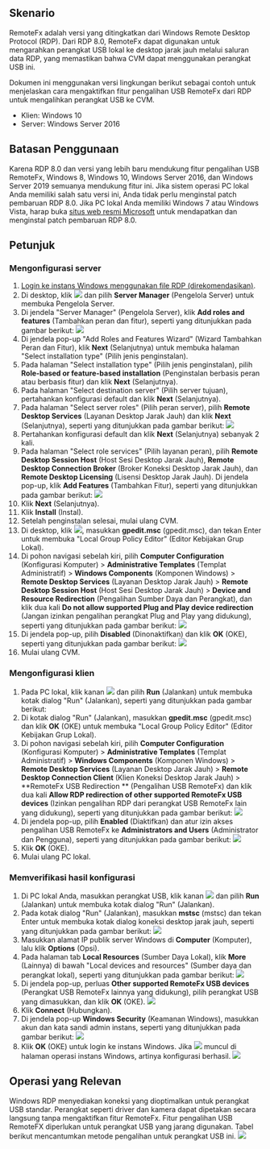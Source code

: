 ## Skenario

RemoteFx adalah versi yang ditingkatkan dari Windows Remote Desktop Protocol (RDP). Dari RDP 8.0, RemoteFx dapat digunakan untuk mengarahkan perangkat USB lokal ke desktop jarak jauh melalui saluran data RDP, yang memastikan bahwa CVM dapat menggunakan perangkat USB ini.

Dokumen ini menggunakan versi lingkungan berikut sebagai contoh untuk menjelaskan cara mengaktifkan fitur pengalihan USB RemoteFx dari RDP untuk mengalihkan perangkat USB ke CVM.
- Klien: Windows 10
- Server: Windows Server 2016

## Batasan Penggunaan

Karena RDP 8.0 dan versi yang lebih baru mendukung fitur pengalihan USB RemoteFx, Windows 8, Windows 10, Windows Server 2016, dan Windows Server 2019 semuanya mendukung fitur ini. Jika sistem operasi PC lokal Anda memiliki salah satu versi ini, Anda tidak perlu menginstal patch pembaruan RDP 8.0. Jika PC lokal Anda memiliki Windows 7 atau Windows Vista, harap buka [situs web resmi Microsoft](https://support.microsoft.com/en-us) untuk mendapatkan dan menginstal patch pembaruan RDP 8.0.


## Petunjuk

### Mengonfigurasi server

1. [Login ke instans Windows menggunakan file RDP (direkomendasikan)](https://intl.cloud.tencent.com/document/product/213/5435).
2. Di desktop, klik <img src="https://main.qcloudimg.com/raw/ab9a3a22baf69f63a90a43476f12db94.png" style="margin: 0;"></img> dan pilih **Server Manager** (Pengelola Server) untuk membuka Pengelola Server.
3. Di jendela "Server Manager" (Pengelola Server), klik **Add roles and features** (Tambahkan peran dan fitur), seperti yang ditunjukkan pada gambar berikut:
![](https://main.qcloudimg.com/raw/4ee64b60cf2993013698c2f641ea8dc1.png)
4. Di jendela pop-up "Add Roles and Features Wizard" (Wizard Tambahkan Peran dan Fitur), klik **Next** (Selanjutnya) untuk membuka halaman "Select installation type" (Pilih jenis penginstalan).
5. Pada halaman "Select installation type" (Pilih jenis penginstalan), pilih **Role-based or feature-based installation** (Penginstalan berbasis peran atau berbasis fitur) dan klik **Next** (Selanjutnya).
6. Pada halaman "Select destination server" (Pilih server tujuan), pertahankan konfigurasi default dan klik **Next** (Selanjutnya).
7. Pada halaman "Select server roles" (Pilih peran server), pilih **Remote Desktop Services** (Layanan Desktop Jarak Jauh) dan klik **Next** (Selanjutnya), seperti yang ditunjukkan pada gambar berikut:
![](https://main.qcloudimg.com/raw/76481a67eb8aa5b98e2e8a8de5895263.png)
8. Pertahankan konfigurasi default dan klik **Next** (Selanjutnya) sebanyak 2 kali.
9. Pada halaman "Select role services" (Pilih layanan peran), pilih **Remote Desktop Session Host** (Host Sesi Desktop Jarak Jauh), **Remote Desktop Connection Broker** (Broker Koneksi Desktop Jarak Jauh), dan **Remote Desktop Licensing** (Lisensi Desktop Jarak Jauh). Di jendela pop-up, klik **Add Features** (Tambahkan Fitur), seperti yang ditunjukkan pada gambar berikut:
![](https://main.qcloudimg.com/raw/38d46bf2c391f82684c5c82c439df3ec.png)
10. Klik **Next** (Selanjutnya).
11. Klik **Install** (Instal).
12. Setelah penginstalan selesai, mulai ulang CVM.
13. Di desktop, klik <img src="https://main.qcloudimg.com/raw/330624bafb194914948c8ebd9e47334d.png" style="margin: 0;"></img>, masukkan **gpedit.msc** (gpedit.msc), dan tekan Enter untuk membuka "Local Group Policy Editor" (Editor Kebijakan Grup Lokal).
14. Di pohon navigasi sebelah kiri, pilih **Computer Configuration** (Konfigurasi Komputer) > **Administrative Templates** (Templat Administratif) > **Windows Components** (Komponen Windows) > **Remote Desktop Services** (Layanan Desktop Jarak Jauh) > **Remote Desktop Session Host** (Host Sesi Desktop Jarak Jauh) > **Device and Resource Redirection** (Pengalihan Sumber Daya dan Perangkat), dan klik dua kali **Do not allow supported Plug and Play device redirection** (Jangan izinkan pengalihan perangkat Plug and Play yang didukung), seperti yang ditunjukkan pada gambar berikut:
![](https://main.qcloudimg.com/raw/9d62d199cb34482f6c80f3dddb47bb0e.png)
15. Di jendela pop-up, pilih **Disabled** (Dinonaktifkan) dan klik **OK** (OKE), seperti yang ditunjukkan pada gambar berikut:
![](https://main.qcloudimg.com/raw/a76cf6ec239df644f6905eca7de3a2bd.png)
16. Mulai ulang CVM.


### Mengonfigurasi klien

1. Pada PC lokal, klik kanan <img src="https://main.qcloudimg.com/raw/6e36af2ceb4604b81de13cb42f30e859.png" style="margin: 0;"></img> dan pilih **Run** (Jalankan) untuk membuka kotak dialog "Run" (Jalankan), seperti yang ditunjukkan pada gambar berikut:
2. Di kotak dialog "Run" (Jalankan), masukkan **gpedit.msc** (gpedit.msc) dan klik **OK** (OKE) untuk membuka "Local Group Policy Editor" (Editor Kebijakan Grup Lokal).
3. Di pohon navigasi sebelah kiri, pilih **Computer Configuration** (Konfigurasi Komputer) > **Administrative Templates** (Templat Administratif) > **Windows Components** (Komponen Windows) > **Remote Desktop Services** (Layanan Desktop Jarak Jauh) > **Remote Desktop Connection Client** (Klien Koneksi Desktop Jarak Jauh) > **RemoteFx USB Redirection ** (Pengalihan USB RemoteFx) dan klik dua kali **Allow RDP redirection of other supported RemoteFx USB devices** (Izinkan pengalihan RDP dari perangkat USB RemoteFx lain yang didukung), seperti yang ditunjukkan pada gambar berikut:
![](https://main.qcloudimg.com/raw/e65d8e43fcf5531c701d08e257daa20f.png)
4. Di jendela pop-up, pilih **Enabled** (Diaktifkan) dan atur izin akses pengalihan USB RemoteFx ke **Administrators and Users** (Administrator dan Pengguna), seperti yang ditunjukkan pada gambar berikut:
![](https://main.qcloudimg.com/raw/8fc197ed25e82d2f85ad32144b197a06.png)
5. Klik **OK** (OKE).
6. Mulai ulang PC lokal.

### Memverifikasi hasil konfigurasi

1. Di PC lokal Anda, masukkan perangkat USB, klik kanan <img src="https://main.qcloudimg.com/raw/6e36af2ceb4604b81de13cb42f30e859.png" style="margin: 0;"></img> dan pilih **Run** (Jalankan) untuk membuka kotak dialog "Run" (Jalankan).
2. Pada kotak dialog "Run" (Jalankan), masukkan **mstsc** (mstsc) dan tekan Enter untuk membuka kotak dialog koneksi desktop jarak jauh, seperti yang ditunjukkan pada gambar berikut:
![](https://main.qcloudimg.com/raw/5478a5d46f6825cdfe604600a1391f4d.png)
3. Masukkan alamat IP publik server Windows di **Computer** (Komputer), lalu klik **Options** (Opsi).
4. Pada halaman tab **Local Resources** (Sumber Daya Lokal), klik **More** (Lainnya) di bawah "Local devices and resources" (Sumber daya dan perangkat lokal), seperti yang ditunjukkan pada gambar berikut:
![](https://main.qcloudimg.com/raw/f9c676bba12a01e029d727d9771faa38.png)
5. Di jendela pop-up, perluas **Other supported RemoteFx USB devices** (Perangkat USB RemoteFx lainnya yang didukung), pilih perangkat USB yang dimasukkan, dan klik **OK** (OKE).
![](https://main.qcloudimg.com/raw/681b010102c112bd99309c2c325d53c2.png)
6. Klik **Connect** (Hubungkan).
7. Di jendela pop-up **Windows Security** (Keamanan Windows), masukkan akun dan kata sandi admin instans, seperti yang ditunjukkan pada gambar berikut:
![](https://main.qcloudimg.com/raw/f87c5e1240ce07fe0ac28b48d88e61fd.png)
8. Klik **OK** (OKE) untuk login ke instans Windows.
Jika <img src="https://main.qcloudimg.com/raw/73fe2b3cfa740517e44e4596a222840a.png" style="margin: 0;"></img> muncul di halaman operasi instans Windows, artinya konfigurasi berhasil.
![](https://main.qcloudimg.com/raw/af5b70150d4032a29e1ded2db75858b6.png)


## Operasi yang Relevan

Windows RDP menyediakan koneksi yang dioptimalkan untuk perangkat USB standar. Perangkat seperti driver dan kamera dapat dipetakan secara langsung tanpa mengaktifkan fitur RemoteFx. Fitur pengalihan USB RemoteFX diperlukan untuk perangkat USB yang jarang digunakan. Tabel berikut mencantumkan metode pengalihan untuk perangkat USB ini.
![](https://main.qcloudimg.com/raw/715de06c08753eefe6e4ff5cc3bca270.png)

